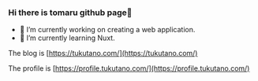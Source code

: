 ### Hi there is tomaru github page👋
- 🔭 I’m currently working on creating a web application.
- 🌱 I’m currently learning Nuxt.

The blog is [https://tukutano.com/](https://tukutano.com/)

The profile is [https://profile.tukutano.com/](https://profile.tukutano.com/)

<!--
**tktomaru/tktomaru** is a ✨ _special_ ✨ repository because its `README.md` (this file) appears on your GitHub profile.

Here are some ideas to get you started:

- 🔭 I’m currently working on ...
- 🌱 I’m currently learning ...
- 👯 I’m looking to collaborate on ...
- 🤔 I’m looking for help with ...
- 💬 Ask me about ...

- 😄 Pronouns: ...
- ⚡ Fun fact: ...
-->
